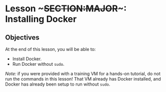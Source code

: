 <!SLIDE>
# Lesson ~~~SECTION:MAJOR~~~: Installing Docker
## Objectives

At the end of this lesson, you will be able to:

* Install Docker.
* Run Docker without ``sudo``.

*Note:* if you were provided with a training VM for a hands-on
tutorial, do not run the commands in this lesson! That VM already
has Docker installed, and Docker has already been setup to run
without ``sudo``.
